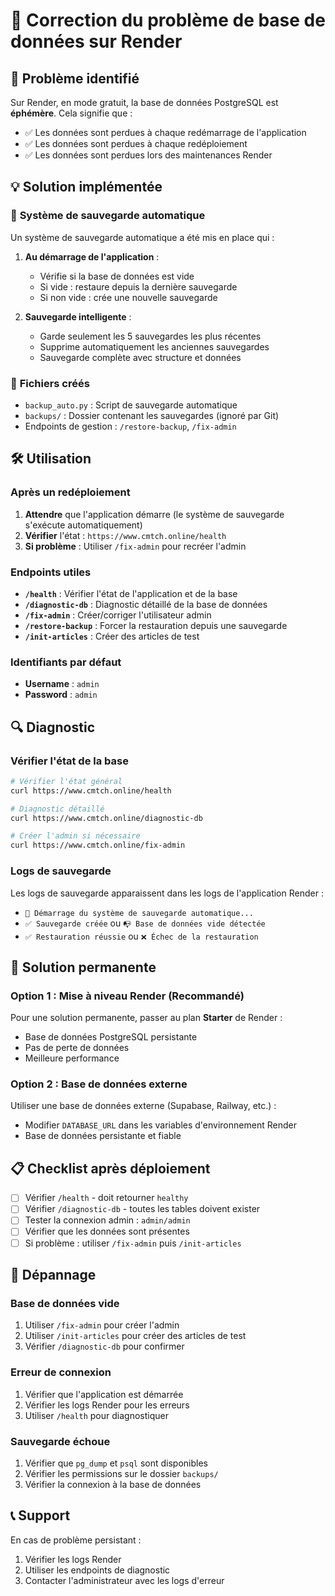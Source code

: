 # 🔧 Correction du problème de base de données sur Render

## 🚨 **Problème identifié**

Sur Render, en mode gratuit, la base de données PostgreSQL est **éphémère**. Cela signifie que :
- ✅ Les données sont perdues à chaque redémarrage de l'application
- ✅ Les données sont perdues à chaque redéploiement
- ✅ Les données sont perdues lors des maintenances Render

## 💡 **Solution implémentée**

### 🔄 **Système de sauvegarde automatique**

Un système de sauvegarde automatique a été mis en place qui :

1. **Au démarrage de l'application** :
   - Vérifie si la base de données est vide
   - Si vide : restaure depuis la dernière sauvegarde
   - Si non vide : crée une nouvelle sauvegarde

2. **Sauvegarde intelligente** :
   - Garde seulement les 5 sauvegardes les plus récentes
   - Supprime automatiquement les anciennes sauvegardes
   - Sauvegarde complète avec structure et données

### 📁 **Fichiers créés**

- `backup_auto.py` : Script de sauvegarde automatique
- `backups/` : Dossier contenant les sauvegardes (ignoré par Git)
- Endpoints de gestion : `/restore-backup`, `/fix-admin`

## 🛠️ **Utilisation**

### **Après un redéploiement**

1. **Attendre** que l'application démarre (le système de sauvegarde s'exécute automatiquement)
2. **Vérifier** l'état : `https://www.cmtch.online/health`
3. **Si problème** : Utiliser `/fix-admin` pour recréer l'admin

### **Endpoints utiles**

- **`/health`** : Vérifier l'état de l'application et de la base
- **`/diagnostic-db`** : Diagnostic détaillé de la base de données
- **`/fix-admin`** : Créer/corriger l'utilisateur admin
- **`/restore-backup`** : Forcer la restauration depuis une sauvegarde
- **`/init-articles`** : Créer des articles de test

### **Identifiants par défaut**

- **Username** : `admin`
- **Password** : `admin`

## 🔍 **Diagnostic**

### **Vérifier l'état de la base**

```bash
# Vérifier l'état général
curl https://www.cmtch.online/health

# Diagnostic détaillé
curl https://www.cmtch.online/diagnostic-db

# Créer l'admin si nécessaire
curl https://www.cmtch.online/fix-admin
```

### **Logs de sauvegarde**

Les logs de sauvegarde apparaissent dans les logs de l'application Render :
- `🔄 Démarrage du système de sauvegarde automatique...`
- `✅ Sauvegarde créée` ou `📭 Base de données vide détectée`
- `✅ Restauration réussie` ou `❌ Échec de la restauration`

## 🚀 **Solution permanente**

### **Option 1 : Mise à niveau Render (Recommandé)**

Pour une solution permanente, passer au plan **Starter** de Render :
- Base de données PostgreSQL persistante
- Pas de perte de données
- Meilleure performance

### **Option 2 : Base de données externe**

Utiliser une base de données externe (Supabase, Railway, etc.) :
- Modifier `DATABASE_URL` dans les variables d'environnement Render
- Base de données persistante et fiable

## 📋 **Checklist après déploiement**

- [ ] Vérifier `/health` - doit retourner `healthy`
- [ ] Vérifier `/diagnostic-db` - toutes les tables doivent exister
- [ ] Tester la connexion admin : `admin/admin`
- [ ] Vérifier que les données sont présentes
- [ ] Si problème : utiliser `/fix-admin` puis `/init-articles`

## 🔧 **Dépannage**

### **Base de données vide**

1. Utiliser `/fix-admin` pour créer l'admin
2. Utiliser `/init-articles` pour créer des articles de test
3. Vérifier `/diagnostic-db` pour confirmer

### **Erreur de connexion**

1. Vérifier que l'application est démarrée
2. Vérifier les logs Render pour les erreurs
3. Utiliser `/health` pour diagnostiquer

### **Sauvegarde échoue**

1. Vérifier que `pg_dump` et `psql` sont disponibles
2. Vérifier les permissions sur le dossier `backups/`
3. Vérifier la connexion à la base de données

## 📞 **Support**

En cas de problème persistant :
1. Vérifier les logs Render
2. Utiliser les endpoints de diagnostic
3. Contacter l'administrateur avec les logs d'erreur
